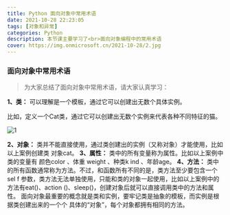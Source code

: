 ```yaml
---
title: Python 面向对象中常用术语
date: 2021-10-28 22:23:05
tags: [对象和异常]
categories: Python
description: 本节课主要学习了<br>面向对象编程中的常用术语
cover: https://img.onmicrosoft.cn/2021-10-28/2.jpg
---
```


### 面向对象中常用术语

> 为大家总结了面向对象中常用术语，请大家认真学习：

**1、类：** 可以理解是一个模板，通过它可以创建出无数个具体实例。

比如，定义一个Cat类，通过它可以创建出无数个实例来代表各种不同特征的猫。

![1](https://img.onmicrosoft.cn/2021-10-24/1.jpg)

**2、对象：** 类并不能直接使用，通过类创建出的实例（又称对象）才能使用，比如以上案例创建类
对象cat。
**3、属性：** 类中的所有变量称为属性。比如以上案例中类的变量有 颜色color 、体重 weight 、种类k
ind 、年龄age。
**4、方法：** 类中的所有函数通常称为方法。不过，和函数所有不同的是，类方法至少要包含一个 sel
f 参数，类方法无法单独使用，只能和类的对象一起使用，比如以上案例中的方法有eat()、action
()、sleep()，创建对象后就可以直接调用类中的方法和属性。
面向对象最重要的概念就是类和实例，要牢记类是抽象的模板，而实例是根据类创建出来的一个个
具体的“对象”，每个对象都拥有相同的方法。
